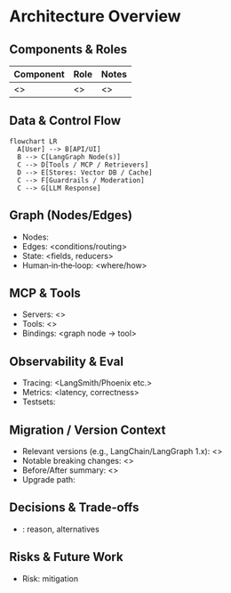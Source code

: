 # Architecture Overview
## Components & Roles
| Component | Role | Notes |
|---|---|---|
| <> | <> | <> |

## Data & Control Flow
```mermaid
flowchart LR
  A[User] --> B[API/UI]
  B --> C[LangGraph Node(s)]
  C --> D[Tools / MCP / Retrievers]
  D --> E[Stores: Vector DB / Cache]
  C --> F[Guardrails / Moderation]
  C --> G[LLM Response]
```

## Graph (Nodes/Edges)
- Nodes: <list>
- Edges: <conditions/routing>
- State: <fields, reducers>
- Human‑in‑the‑loop: <where/how>

## MCP & Tools
- Servers: <>
- Tools: <>
- Bindings: <graph node → tool>

## Observability & Eval
- Tracing: <LangSmith/Phoenix etc.>
- Metrics: <latency, correctness>
- Testsets: <RAGAS etc.>

## Migration / Version Context
- Relevant versions (e.g., LangChain/LangGraph 1.x): <>
- Notable breaking changes: <>
- Before/After summary: <>
- Upgrade path: <steps>

## Decisions & Trade‑offs
- <decision>: reason, alternatives

## Risks & Future Work
- Risk: mitigation
